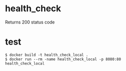 # health_check
Returns 200 status code

# test
```shell
$ docker build -t health_check_local .
$ docker run --rm -name health_check_local -p 8080:80 health_check_local
```
